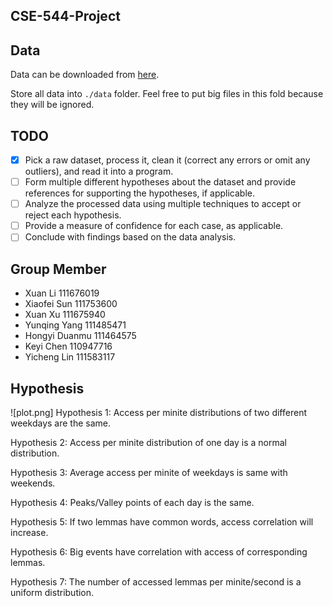 CSE-544-Project
----

## Data

Data can be downloaded from [here](!http://www.wikibench.eu/wiki/2007-09/).

Store all data into `./data` folder. Feel free to put big files in this fold because they will be ignored.



## TODO

- [x] Pick a raw dataset, process it, clean it (correct any errors or omit any outliers), and read it into a program.
- [ ] Form multiple different hypotheses about the dataset and provide references for supporting the hypotheses, if applicable.
- [ ] Analyze the processed data using multiple techniques to accept or reject each hypothesis.
- [ ] Provide a measure of confidence for each case, as applicable.
- [ ] Conclude with findings based on the data analysis.

## Group Member
- Xuan Li 111676019
- Xiaofei Sun 111753600
- Xuan Xu 111675940
- Yunqing Yang 111485471
- Hongyi Duanmu 111464575
- Keyi Chen 110947716
- Yicheng Lin 111583117

## Hypothesis
![plot.png]
Hypothesis 1: Access per minite distributions of two different weekdays are the same.

Hypothesis 2: Access per minite distribution of one day is a normal distribution.

Hypothesis 3: Average access per minite of weekdays is same with weekends.

Hypothesis 4: Peaks/Valley points of each day is the same.

Hypothesis 5: If two lemmas have common words, access correlation will increase.

Hypothesis 6: Big events have correlation with access of corresponding lemmas.

Hypothesis 7: The number of accessed lemmas per minite/second is a uniform distribution.

